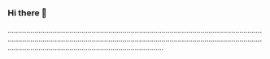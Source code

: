 ### Hi there 👋

....................................................................................................................................................................................................................................................................................................................................